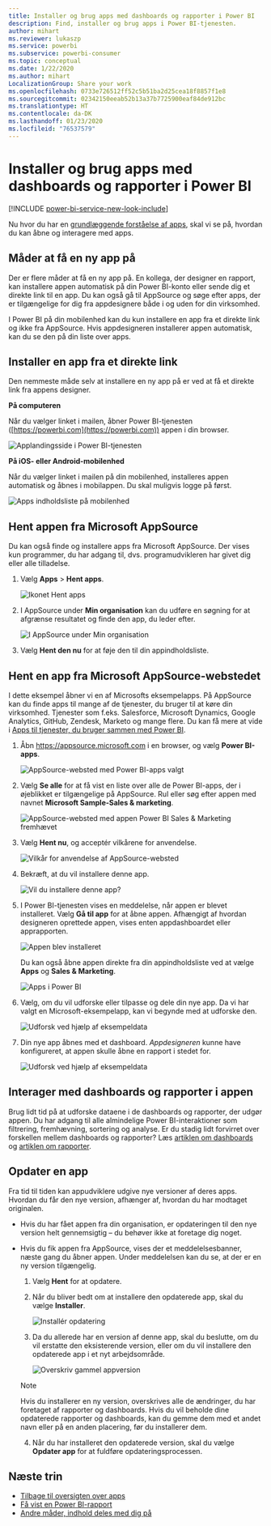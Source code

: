 ```yaml
---
title: Installer og brug apps med dashboards og rapporter i Power BI
description: Find, installer og brug apps i Power BI-tjenesten.
author: mihart
ms.reviewer: lukaszp
ms.service: powerbi
ms.subservice: powerbi-consumer
ms.topic: conceptual
ms.date: 1/22/2020
ms.author: mihart
LocalizationGroup: Share your work
ms.openlocfilehash: 0733e726512ff52c5b51ba2d25cea18f8857f1e8
ms.sourcegitcommit: 02342150eeab52b13a37b7725900eaf84de912bc
ms.translationtype: HT
ms.contentlocale: da-DK
ms.lasthandoff: 01/23/2020
ms.locfileid: "76537579"
---
```

# <a name="install-and-use-apps-with-dashboards-and-reports-in-power-bi"></a>Installer og brug apps med dashboards og rapporter i Power BI

[!INCLUDE [power-bi-service-new-look-include](../includes/power-bi-service-new-look-include.md)]

Nu hvor du har en [grundlæggende forståelse af apps](end-user-apps.md), skal vi se på, hvordan du kan åbne og interagere med apps. 

## <a name="ways-to-get-a-new-app"></a>Måder at få en ny app på
Der er flere måder at få en ny app på. En kollega, der designer en rapport, kan installere appen automatisk på din Power BI-konto eller sende dig et direkte link til en app. Du kan også gå til AppSource og søge efter apps, der er tilgængelige for dig fra appdesignere både i og uden for din virksomhed. 

I Power BI på din mobilenhed kan du kun installere en app fra et direkte link og ikke fra AppSource. Hvis appdesigneren installerer appen automatisk, kan du se den på din liste over apps.

## <a name="install-an-app-from-a-direct-link"></a>Installer en app fra et direkte link
Den nemmeste måde selv at installere en ny app på er ved at få et direkte link fra appens designer.  

**På computeren** 

Når du vælger linket i mailen, åbner Power BI-tjenesten ([https://powerbi.com](https://powerbi.com)) appen i din browser. 

![Applandingsside i Power BI-tjenesten](./media/end-user-app-view/power-bi-app-from-link.png)

**På iOS- eller Android-mobilenhed** 

Når du vælger linket i mailen på din mobilenhed, installeres appen automatisk og åbnes i mobilappen. Du skal muligvis logge på først. 

![Apps indholdsliste på mobilenhed](./media/end-user-app-view/power-bi-ios.png)

## <a name="get-the-app-from-microsoft-appsource"></a>Hent appen fra Microsoft AppSource
Du kan også finde og installere apps fra Microsoft AppSource. Der vises kun programmer, du har adgang til, dvs. programudvikleren har givet dig eller alle tilladelse.

1. Vælg **Apps**  > **Hent apps**. 
   
    ![Ikonet Hent apps](./media/end-user-app-view/power-bi-get-app2.png)    
2. I AppSource under **Min organisation** kan du udføre en søgning for at afgrænse resultatet og finde den app, du leder efter.
   
    ![I AppSource under Min organisation](./media/end-user-app-view/power-bi-opportunity-app.png)
3. Vælg **Hent den nu** for at føje den til din appindholdsliste. 

## <a name="get-an-app-from-the-microsoft-appsource-website"></a>Hent en app fra Microsoft AppSource-webstedet 

I dette eksempel åbner vi en af Microsofts eksempelapps. På AppSource kan du finde apps til mange af de tjenester, du bruger til at køre din virksomhed.  Tjenester som f.eks. Salesforce, Microsoft Dynamics, Google Analytics, GitHub, Zendesk, Marketo og mange flere. Du kan få mere at vide i [Apps til tjenester, du bruger sammen med Power BI](../service-connect-to-services.md). 

1. Åbn https://appsource.microsoft.com i en browser, og vælg **Power BI-apps**.

    ![AppSource-websted med Power BI-apps valgt  ](./media/end-user-apps/power-bi-appsource.png)


2. Vælg **Se alle** for at få vist en liste over alle de Power BI-apps, der i øjeblikket er tilgængelige på AppSource. Rul eller søg efter appen med navnet **Microsoft Sample-Sales & marketing**.

    ![AppSource-websted med appen Power BI Sales & Marketing fremhævet  ](./media/end-user-apps/power-bi-appsource-samples.png)

3. Vælg **Hent nu**, og acceptér vilkårene for anvendelse.

    ![Vilkår for anvendelse af AppSource-websted ](./media/end-user-apps/power-bi-permission.png)


4. Bekræft, at du vil installere denne app.

    ![Vil du installere denne app?  ](./media/end-user-apps/power-bi-app-install.png)

5. I Power BI-tjenesten vises en meddelelse, når appen er blevet installeret. Vælg **Gå til app** for at åbne appen. Afhængigt af hvordan designeren oprettede appen, vises enten appdashboardet eller apprapporten.

    ![Appen blev installeret ](./media/end-user-apps/power-bi-app-ready.png)

    Du kan også åbne appen direkte fra din appindholdsliste ved at vælge **Apps** og **Sales & Marketing**.

    ![Apps i Power BI](./media/end-user-apps/power-bi-apps.png)


6. Vælg, om du vil udforske eller tilpasse og dele din nye app. Da vi har valgt en Microsoft-eksempelapp, kan vi begynde med at udforske den. 

    ![Udforsk ved hjælp af eksempeldata](./media/end-user-apps/power-bi-explore.png)

7.  Din nye app åbnes med et dashboard. *Appdesigneren* kunne have konfigureret, at appen skulle åbne en rapport i stedet for.  

    ![Udforsk ved hjælp af eksempeldata](./media/end-user-apps/power-bi-new-app.png)


## <a name="interact-with-the-dashboards-and-reports-in-the-app"></a>Interager med dashboards og rapporter i appen
Brug lidt tid på at udforske dataene i de dashboards og rapporter, der udgør appen. Du har adgang til alle almindelige Power BI-interaktioner som filtrering, fremhævning, sortering og analyse.  Er du stadig lidt forvirret over forskellen mellem dashboards og rapporter?  Læs [artiklen om dashboards](end-user-dashboards.md) og [artiklen om rapporter](end-user-reports.md).  

## <a name="update-an-app"></a>Opdater en app 

Fra tid til tiden kan appudviklere udgive nye versioner af deres apps. Hvordan du får den nye version, afhænger af, hvordan du har modtaget originalen. 

* Hvis du har fået appen fra din organisation, er opdateringen til den nye version helt gennemsigtig – du behøver ikke at foretage dig noget. 

* Hvis du fik appen fra AppSource, vises der et meddelelsesbanner, næste gang du åbner appen. Under meddelelsen kan du se, at der er en ny version tilgængelig. 

    1. Vælg **Hent** for at opdatere.  

        <!--![App update notification](./media/end-user-app-view/power-bi-new-app-version-notification.png) -->

    2. Når du bliver bedt om at installere den opdaterede app, skal du vælge **Installer**. 

        ![Installér opdatering](./media/end-user-app-view/power-bi-install.png) 

    3. Da du allerede har en version af denne app, skal du beslutte, om du vil erstatte den eksisterende version, eller om du vil installere den opdaterede app i et nyt arbejdsområde.   

        ![Overskriv gammel appversion](./media/end-user-app-view/power-bi-already-installed.png) 


    > [!NOTE] 
    > Hvis du installerer en ny version, overskrives alle de ændringer, du har foretaget af rapporter og dashboards. Hvis du vil beholde dine opdaterede rapporter og dashboards, kan du gemme dem med et andet navn eller på en anden placering, før du installerer dem. 

    4. Når du har installeret den opdaterede version, skal du vælge **Opdater app** for at fuldføre opdateringsprocessen. 

    <!--![Update app](./media/end-user-app-view/power-bi-new-app-version-update-app.png) -->


## <a name="next-steps"></a>Næste trin
* [Tilbage til oversigten over apps](end-user-apps.md)
* [Få vist en Power BI-rapport](end-user-report-open.md)
* [Andre måder, indhold deles med dig på](end-user-shared-with-me.md)
